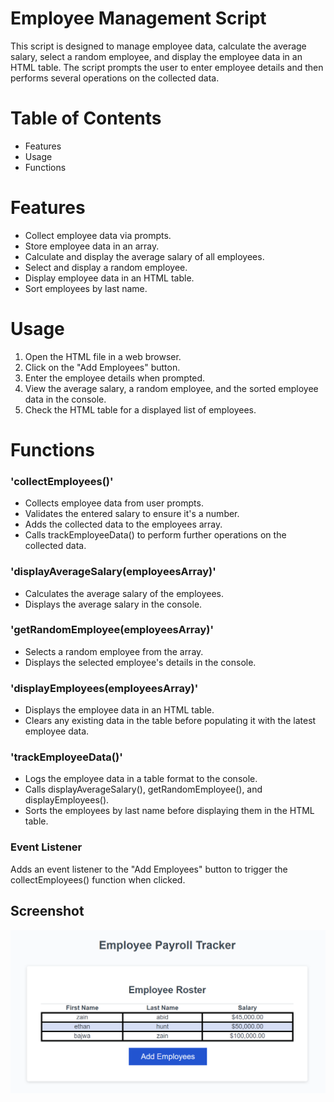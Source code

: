 # Employee Management Script
This script is designed to manage employee data, calculate the average salary, select a random employee, and display the employee data in an HTML table. The script prompts the user to enter employee details and then performs several operations on the collected data.

# Table of Contents
- Features
- Usage
- Functions

# Features
- Collect employee data via prompts.
- Store employee data in an array.
- Calculate and display the average salary of all employees.
- Select and display a random employee.
- Display employee data in an HTML table.
- Sort employees by last name.
# Usage
1. Open the HTML file in a web browser.
2. Click on the "Add Employees" button.
3. Enter the employee details when prompted.
4. View the average salary, a random employee, and the sorted employee data in the console.
5. Check the HTML table for a displayed list of employees.
# Functions
### 'collectEmployees()'
- Collects employee data from user prompts. 
- Validates the entered salary to ensure it's a number. 
- Adds the collected data to the employees array.
-  Calls trackEmployeeData() to perform further operations on the collected data.

### 'displayAverageSalary(employeesArray)'
- Calculates the average salary of the employees. 
- Displays the average salary in the console.

### 'getRandomEmployee(employeesArray)'
- Selects a random employee from the array.
-  Displays the selected employee's details in the console.

### 'displayEmployees(employeesArray)'
- Displays the employee data in an HTML table.
-  Clears any existing data in the table before populating it with the latest employee data.

### 'trackEmployeeData()'
- Logs the employee data in a table format to the console.
-  Calls displayAverageSalary(), getRandomEmployee(), and displayEmployees().
-  Sorts the employees by last name before displaying them in the HTML table.

### Event Listener
Adds an event listener to the "Add Employees" button to trigger the collectEmployees() function when clicked.

## Screenshot
![Payroll Tracker](./images/Array%20Display.png)